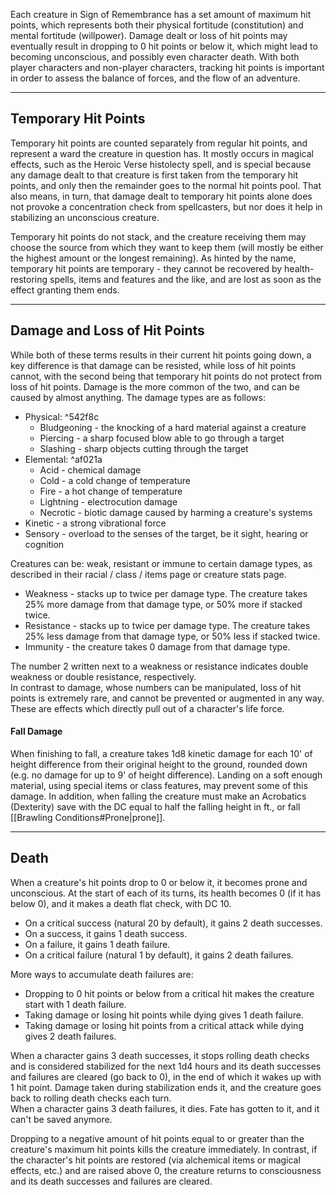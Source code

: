 Each creature in Sign of Remembrance has a set amount of maximum hit points, which represents both their physical fortitude (constitution) and mental fortitude (willpower). Damage dealt or loss of hit points may eventually result in dropping to 0 hit points or below it, which might lead to becoming unconscious, and possibly even character death. With both player characters and non-player characters, tracking hit points is important in order to assess the balance of forces, and the flow of an adventure.
   - - -
## Temporary Hit Points
 
Temporary hit points are counted separately from regular hit points, and represent a ward the creature in question has. It mostly occurs in magical effects, such as the Heroic Verse histolecty spell, and is special because any damage dealt to that creature is first taken from the temporary hit points, and only then the remainder goes to the normal hit points pool. That also means, in turn, that damage dealt to temporary hit points alone does not provoke a concentration check from spellcasters, but nor does it help in stabilizing an unconscious creature.
 
Temporary hit points do not stack, and the creature receiving them may choose the source from which they want to keep them (will mostly be either the highest amount or the longest remaining). As hinted by the name, temporary hit points are temporary - they cannot be recovered by health-restoring spells, items and features and the like, and are lost as soon as the effect granting them ends.
   
- - -
## Damage and Loss of Hit Points
 
While both of these terms results in their current hit points going down, a key difference is that damage can be resisted, while loss of hit points cannot, with the second being that temporary hit points do not protect from loss of hit points. Damage is the more common of the two, and can be caused by almost anything. The damage types are as follows:

* Physical: ^542f8c
	* Bludgeoning - the knocking of a hard material against a creature
	* Piercing - a sharp focused blow able to go through a target
	* Slashing - sharp objects cutting through the target
* Elemental: ^af021a
	* Acid - chemical damage
	* Cold - a cold change of temperature
	* Fire - a hot change of temperature
	* Lightning - electrocution damage
	* Necrotic - biotic damage caused by harming a creature's systems
* Kinetic - a strong vibrational force
* Sensory - overload to the senses of the target, be it sight, hearing or cognition

Creatures can be: weak, resistant or immune to certain damage types, as described in their racial / class / items page or creature stats page.
 
- Weakness - stacks up to twice per damage type. The creature takes 25% more damage from that damage type, or 50% more if stacked twice.
- Resistance - stacks up to twice per damage type. The creature takes 25% less damage from that damage type, or 50% less if stacked twice.
- Immunity - the creature takes 0 damage from that damage type.
 
The number 2 written next to a weakness or resistance indicates double weakness or double resistance, respectively.  
In contrast to damage, whose numbers can be manipulated, loss of hit points is extremely rare, and cannot be prevented or augmented in any way. These are effects which directly pull out of a character's life force.

#### Fall Damage

When finishing to fall, a creature takes 1d8 kinetic damage for each 10' of height difference from their original height to the ground, rounded down (e.g. no damage for up to 9' of height difference). Landing on a soft enough material, using special items or class features, may prevent some of this damage.
In addition, when falling the creature must make an Acrobatics (Dexterity) save with the DC equal to half the falling height in ft., or fall [[Brawling Conditions#Prone|prone]].
-- -
## Death
 
When a creature's hit points drop to 0 or below it, it becomes prone and unconscious. At the start of each of its turns, its health becomes 0 (if it has below 0), and it makes a death flat check, with DC 10.

- On a critical success (natural 20 by default), it gains 2 death successes.
- On a success, it gains 1 death success.
- On a failure, it gains 1 death failure.
- On a critical failure (natural 1 by default), it gains 2 death failures.

More ways to accumulate death failures are:

- Dropping to 0 hit points or below from a critical hit makes the creature start with 1 death failure.
- Taking damage or losing hit points while dying gives 1 death failure.
- Taking damage or losing hit points from a critical attack while dying gives 2 death failures.
 
When a character gains 3 death successes, it stops rolling death checks and is considered stabilized for the next 1d4 hours and its death successes and failures are cleared (go back to 0), in the end of which it wakes up with 1 hit point. Damage taken during stabilization ends it, and the creature goes back to rolling death checks each turn.  
When a character gains 3 death failures, it dies. Fate has gotten to it, and it can't be saved anymore.
 
Dropping to a negative amount of hit points equal to or greater than the creature's maximum hit points kills the creature immediately. In contrast, if the character's hit points are restored (via alchemical items or magical effects, etc.) and are raised above 0, the creature returns to consciousness and its death successes and failures are cleared.